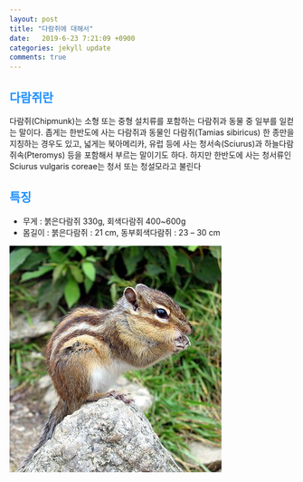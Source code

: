 ```yaml
---
layout: post
title: "다람쥐에 대해서"
date:   2019-6-23 7:21:09 +0900
categories: jekyll update
comments: true  
---
```


## <font color='dodgerblue'> 다람쥐란 </font>
다람쥐(Chipmunk)는 소형 또는 중형 설치류를 포함하는 다람쥐과 동물 중 일부를 일컫는 말이다. 좁게는 한반도에 사는 다람쥐과 동물인 다람쥐(Tamias sibiricus) 한 종만을 지칭하는 경우도 있고, 넓게는 북아메리카, 유럽 등에 사는 청서속(Sciurus)과 하늘다람쥐속(Pteromys) 등을 포함해서 부르는 말이기도 하다. 하지만 한반도에 사는 청서류인 Sciurus vulgaris coreae는 청서 또는 청설모라고 불린다
## <font color='dodgerblue'> 특징 </font>
- 무게 : 붉은다람쥐 330g, 회색다람쥐 400~600g 
- 몸길이 : 붉은다람쥐 : 21 cm, 동부회색다람쥐 : 23 – 30 cm 


![햄스터](assets\imge\Streifenhoernchen.jpg)